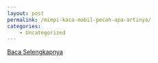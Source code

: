 ```yaml
---
layout: post
permalink: /mimpi-kaca-mobil-pecah-apa-artinya/
categories:
    - Uncategorized
---
```


[Baca Selengkapnya](/02)